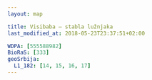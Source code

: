 ```yaml
---
layout: map

title: Visibaba – stabla lužnjaka
last_modified_at: 2018-05-23T23:37:51+02:00

WDPA: [555588982]
BioRaS: [333]
geoSrbija:
  L1_182: [14, 15, 16, 17]
---
```

